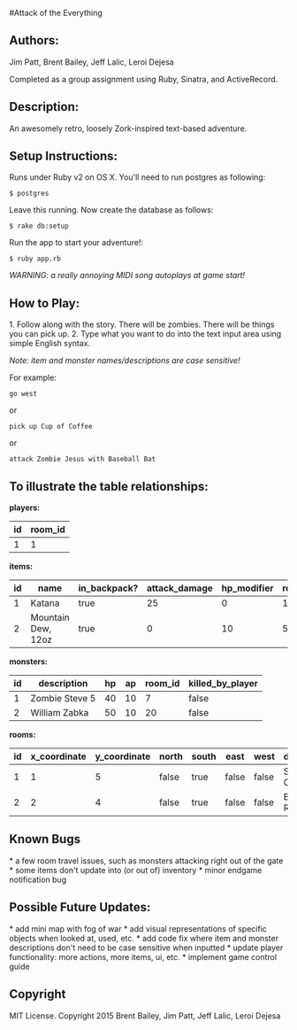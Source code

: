#Attack of the Everything
<h2>Authors:</h2>
Jim Patt, Brent Bailey, Jeff Lalic, Leroi Dejesa

Completed as a group assignment using Ruby, Sinatra, and ActiveRecord.


<h2>Description:</h2>
An awesomely retro, loosely Zork-inspired text-based adventure.


<h2>Setup Instructions:</h2>
  Runs under Ruby v2 on OS X. You'll need to run postgres as following:

    $ postgres

  Leave this running. Now create the database as follows:

    $ rake db:setup

  Run the app to start your adventure!:

    $ ruby app.rb

  *WARNING: a really annoying MIDI song autoplays at game start!*

    
<h2>How to Play:</h2>
1. Follow along with the story. There will be zombies. There will be things you can pick up.
2. Type what you want to do into the text input area using simple English syntax.

*Note: item and monster names/descriptions are case sensitive!*

  For example:

    go west

  or

    pick up Cup of Coffee

  or

    attack Zombie Jesus with Baseball Bat


<h2>To illustrate the table relationships:</h2>

**players:**

id | room_id |
---|---------|
1  |   1     |

**items:**

id |      name           | in_backpack? | attack_damage | hp_modifier | room_id
---| ------------------- | ------------ | ------------- | ----------- | -------
1  | Katana              | true         | 25            | 0           | 13
2  | Mountain Dew, 12oz  | true         | 0             | 10          | 5

**monsters:**

id  |  description   |  hp  |  ap  |  room_id  |  killed_by_player  |
---|---------------|------|------|-----------|-----------------|
1  | Zombie Steve 5 |  40  |  10  |  7        |  false          |
2  | William Zabka  |  50  |  10  |  20       |  false          |

**rooms:**

id  | x_coordinate | y_coordinate | north | south | east  | west  |  description   |
--- | ------------ | ------------ | ----- | ----- | ----- | ------| -------------  |
1  |  1  |  5  |  false  |  true  |  false  |  false  |  Steve's Office  |
2  |  2  |  4  |  false  |  true  |  false  |  false  |  Break Room  |


<h2>Known Bugs</h2>
* a few room travel issues, such as monsters attacking right out of the gate
* some items don't update into (or out of) inventory
* minor endgame notification bug


<h2>Possible Future Updates:</h2>
* add mini map with fog of war
* add visual representations of specific objects when looked at, used, etc.
* add code fix where item and monster descriptions don't need to be case sensitive when inputted
* update player functionality: more actions, more items, ui, etc.
* implement game control guide


<h2>Copyright</h2>
 MIT License. Copyright 2015 Brent Bailey, Jim Patt, Jeff Lalic, Leroi Dejesa
